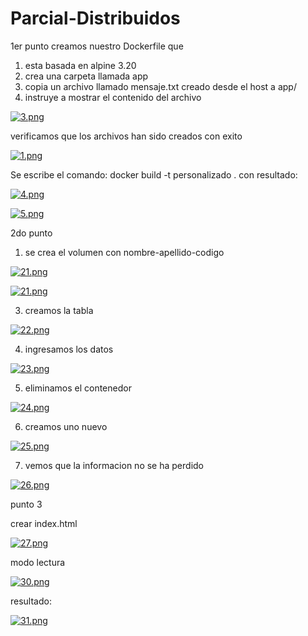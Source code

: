 # Parcial-Distribuidos
1er punto
creamos nuestro Dockerfile que
1. esta basada en alpine 3.20
2. crea una carpeta llamada app
3. copia un archivo llamado mensaje.txt creado desde el host a app/
4. instruye a mostrar el contenido del archivo
   
[![3.png](https://i.postimg.cc/rsmp08V4/3.png)](https://postimg.cc/WFBVxcJp)

verificamos que los archivos han sido creados con exito

[![1.png](https://i.postimg.cc/BZL96Lsg/1.png)](https://postimg.cc/F14nCKYd)

Se escribe el comando: docker build -t personalizado .
con resultado:

[![4.png](https://i.postimg.cc/ZqHZr1Dx/4.png)](https://postimg.cc/t1sLbmbs)



[![5.png](https://i.postimg.cc/GhDCMB52/5.png)](https://postimg.cc/bsqWrv8c)



2do punto
1. se crea el volumen con nombre-apellido-codigo

[![21.png](https://i.postimg.cc/7YjgkR99/21.png)](https://postimg.cc/bsHG03KS)


[![21.png](https://i.postimg.cc/QdpWrdHN/21.png)](https://postimg.cc/k2g5Q9QL)


3. creamos la tabla

[![22.png](https://i.postimg.cc/zvgnMmM9/22.png)](https://postimg.cc/YLtGGPt3)

4. ingresamos los datos

[![23.png](https://i.postimg.cc/PrbD8Mkz/23.png)](https://postimg.cc/kB4G0KGB)

5. eliminamos el contenedor

[![24.png](https://i.postimg.cc/NjSQsWPN/24.png)](https://postimg.cc/rD1BgYTW)

6. creamos uno nuevo

[![25.png](https://i.postimg.cc/VvKc3TCW/25.png)](https://postimg.cc/q66YK1QN)


7. vemos que la informacion no se ha perdido

[![26.png](https://i.postimg.cc/GtVX8xw1/26.png)](https://postimg.cc/kRNQL8gj)



punto 3

crear index.html

[![27.png](https://i.postimg.cc/4yk5XNzJ/27.png)](https://postimg.cc/KkfLNbqV)


modo lectura

[![30.png](https://i.postimg.cc/zXnJzt15/30.png)](https://postimg.cc/Vdky4F6H)

resultado:

[![31.png](https://i.postimg.cc/FKKmxhks/31.png)](https://postimg.cc/0zhLkRCL)





